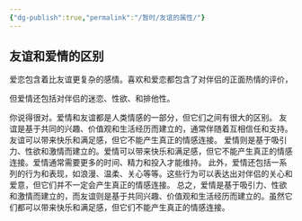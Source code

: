 ```yaml
---
{"dg-publish":true,"permalink":"/暂时/友谊的属性/"}
---
```


## 友谊和爱情的区别

爱恋包含着比友谊更复杂的感情。喜欢和爱恋都包含了对伴侣的正面热情的评价，

但爱情还包括对伴侣的迷恋、性欲、和排他性。



 你说得很对。爱情和友谊都是人类情感的一部分，但它们之间有很大的区别。
友谊是基于共同的兴趣、价值观和生活经历而建立的，通常伴随着互相信任和支持。友谊可以带来快乐和满足感，但它不能产生真正的情感连接。
爱情则是基于吸引力、性欲和激情而建立的。爱情可以带来快乐和满足感，但它不能产生真正的情感连接。爱情通常需要更多的时间、精力和投入才能维持。
此外，爱情还包括一系列的行为和表现，如浪漫、温柔、关心等等。这些行为可以表达出对伴侣的关心和爱意，但它们并不一定会产生真正的情感连接。
总之，爱情是基于吸引力、性欲和激情而建立的，而友谊则是基于共同兴趣、价值观和生活经历而建立的。虽然它们都可以带来快乐和满足感，但它们不能产生真正的情感连接。